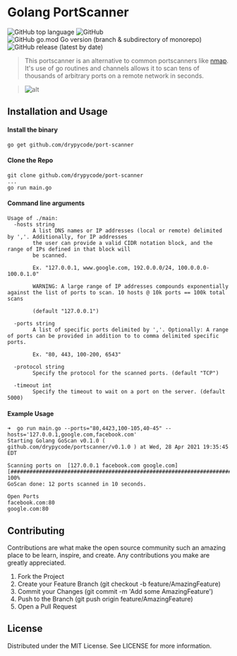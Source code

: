 # Golang PortScanner

![GitHub top language](https://img.shields.io/github/languages/top/drypycode/port-scanner)
![GitHub](https://img.shields.io/github/license/drypycode/port-scanner)
![GitHub go.mod Go version (branch & subdirectory of monorepo)](https://img.shields.io/github/go-mod/go-version/drypycode/port-scanner/master)
![GitHub release (latest by date)](https://img.shields.io/github/v/release/drypycode/port-scanner)

> This portscanner is an alternative to common portscanners like [nmap](https://nmap.org/). It's use of go routines and channels allows it to scan tens of thousands of arbitrary ports on a remote network in seconds.

> ![alt](https://github.com/drypycode/images/blob/master/portscanner.png)

##

## Installation and Usage

#### Install the binary

```
go get github.com/drypycode/port-scanner
```

#### Clone the Repo

```
git clone github.com/drypycode/port-scanner
...
go run main.go
```

#### Command line arguments

```
Usage of ./main:
  -hosts string
        A list DNS names or IP addresses (local or remote) delimited by ','. Additionally, for IP addresses
        the user can provide a valid CIDR notation block, and the range of IPs defined in that block will
        be scanned.

        Ex. "127.0.0.1, www.google.com, 192.0.0.0/24, 100.0.0.0-100.0.1.0"

        WARNING: A large range of IP addresses compounds exponentially against the list of ports to scan. 10 hosts @ 10k ports == 100k total scans

        (default "127.0.0.1")

  -ports string
        A list of specific ports delimited by ','. Optionally: A range of ports can be provided in addition to to comma delimited specific ports.

        Ex. "80, 443, 100-200, 6543"

  -protocol string
        Specify the protocol for the scanned ports. (default "TCP")

  -timeout int
        Specify the timeout to wait on a port on the server. (default 5000)
```

#### Example Usage

```
➜  go run main.go --ports="80,4423,100-105,40-45" --hosts='127.0.0.1,google.com,facebook.com'
Starting Golang GoScan v0.1.0 ( github.com/drypycode/portscanner/v0.1.0 ) at Wed, 28 Apr 2021 19:35:45 EDT

Scanning ports on  [127.0.0.1 facebook.com google.com]
[#####################################################################################################]  100%
GoScan done: 12 ports scanned in 10 seconds.

Open Ports
facebook.com:80
google.com:80
```

## Contributing

Contributions are what make the open source community such an amazing place to be learn, inspire, and create. Any contributions you make are greatly appreciated.

1. Fork the Project
2. Create your Feature Branch (git checkout -b feature/AmazingFeature)
3. Commit your Changes (git commit -m 'Add some AmazingFeature')
4. Push to the Branch (git push origin feature/AmazingFeature)
5. Open a Pull Request

## License

Distributed under the MIT License. See LICENSE for more information.
